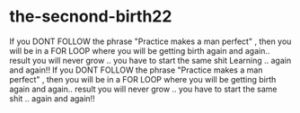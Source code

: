 # the-secnond-birth22
If you DONT FOLLOW the phrase "Practice makes a man perfect" , then you will be in a FOR LOOP where you will be getting birth again and again.. result you will never grow .. you have to start the same shit Learning .. again and again!!
If you DONT FOLLOW the phrase "Practice makes a man perfect" , then you will be in a FOR LOOP where you will be getting birth again and again.. result you will never grow .. you have to start the same shit .. again and again!!
